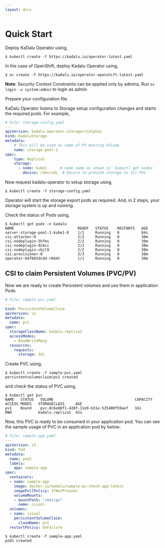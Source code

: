 ```yaml
---
layout: docs
---
```


# Quick Start

Deploy KaDalu Operator using,

```console
$ kubectl create -f https://kadalu.io/operator-latest.yaml
```

In the case of OpenShift, deploy Kadalu Operator using,

```console
$ oc create -f https://kadalu.io/operator-openshift-latest.yaml
```

**Note**: Security Context Constraints can be applied only by admins, Run `oc login -u system:admin` to login as admin

Prepare your configuration file.

KaDalu Operator listens to Storage setup configuration changes and starts the required pods. For example,

```yaml
# File: storage-config.yaml
---
apiVersion: kadalu-operator.storage/v1alpha1
kind: KadaluStorage
metadata:
    # This will be used as name of PV Hosting Volume
    name: storage-pool-1
spec:
    type: Replica1
    storage:
      - node: kube1      # node name as shown in `kubectl get nodes`
        device: /dev/vdc  # Device to provide storage to all PVs
```

Now request kadalu-operator to setup storage using,

```console
$ kubectl create -f storage-config.yaml
```

Operator will start the storage export pods as required. And, in 2 steps, your storage system is up and running.

Check the status of Pods using,

```console
$ kubectl get pods -n kadalu
NAME                             READY   STATUS    RESTARTS   AGE
server-storage-pool-1-kube1-0    1/1     Running   0          84s
csi-attacher-0                   2/2     Running   0          30m
csi-nodeplugin-5hfms             2/2     Running   0          30m
csi-nodeplugin-924cc             2/2     Running   0          30m
csi-nodeplugin-cbjl9             2/2     Running   0          30m
csi-provisioner-0                3/3     Running   0          30m
operator-6dfb65dcdd-r664t        1/1     Running   0          30m
```

## CSI to claim Persistent Volumes (PVC/PV)

Now we are ready to create Persistent volumes and use them in application Pods.

```yaml
# File: sample-pvc.yaml
---
kind: PersistentVolumeClaim
apiVersion: v1
metadata:
  name: pv1
spec:
  storageClassName: kadalu.replica1
  accessModes:
    - ReadWriteMany
  resources:
    requests:
      storage: 1Gi
```

Create PVC using,

```console
$ kubectl create -f sample-pvc.yaml
persistentvolumeclaim/pv1 created
```

and check the status of PVC using,

```console
$ kubectl get pvc
NAME   STATUS   VOLUME                                     CAPACITY   ACCESS MODES   STORAGECLASS     AGE
pv1    Bound    pvc-8cbe80f1-428f-11e9-b31e-525400f59aef   1Gi        RWO            kadalu.replica1  42s
```

Now, this PVC is ready to be consumed in your application pod. You can see the sample usage of PVC in an application pod by below:

```yaml
# File: sample-app.yaml
---
apiVersion: v1
kind: Pod
metadata:
  name: pod1
  labels:
    app: sample-app
spec:
  containers:
  - name: sample-app
    image: docker.io/kadalu/sample-pv-check-app:latest
    imagePullPolicy: IfNotPresent
    volumeMounts:
    - mountPath: "/mnt/pv"
      name: csivol
  volumes:
  - name: csivol
    persistentVolumeClaim:
      claimName: pv1
  restartPolicy: OnFailure
```

```console
$ kubectl create -f sample-app.yaml
pod1 created
```
